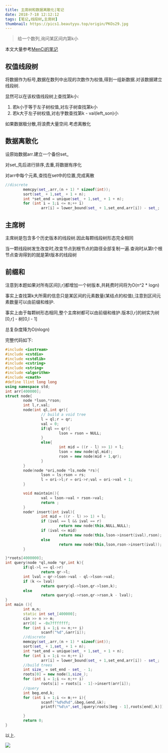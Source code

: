 ```yaml
---
title: 主席树和数据离散化|笔记
date: 2018-7-18 12:12:12
tags: [笔记,线段树,主席树]
thumbnail: https://pics1.beautyyu.top/origin/PKOs29.jpg
---
```


> 给一个数列,询问某区间内第k小

本文大量参考[MenCi的笔记](https://oi.men.ci/chairman-tree-notes/)

## 权值线段树

将数据作为标号,数据在数列中出现的次数作为权值,得到一组新数据.对该数据建立线段树.

显然可以在该权值线段树上查找第k小:

1. 若k小于等于左子树权值,对左子树查找第k小
2. 若k大于左子树权值,对右字数查找第k - val(left_son)小

如果数据极分散,将浪费大量空间.考虑离散化

## 数据离散化

设原始数据arr.建立一个备份set_

对set_先后进行排序,去重,将数据有序化

对arr中每个元素,查找在set中的位置,完成离散

```c++
//discrete
        memcpy(set_,arr,(n + 1) * sizeof(int));
        sort(set_ + 1,set_ + 1 + n);
        int *set_end = unique(set_ + 1,set_ + 1 + n);
        for (int i = 1;i <= n;++ i)
                arr[i] = lower_bound(set_ + 1,set_end,arr[i]) - set_;
```

## 主席树

主席树是包含多个历史版本的线段树.因此每颗线段树形态完全相同

当一颗线段树发生改变时,改变节点到根节点的路径全部复制一遍.查询时从第t个根节点查询得到的就是第t版本的线段树

## 前缀和

注意到本题如果对所有区间[l,r]都增加一个树版本,共耗费时间将为O(n^2 * logn)

事实上查找第k大所需的信息只是某区间的元素数量(某结点的权值),注意到区间元素数量可以由前缀和维护.

事实上由于每颗树形态相同,整个主席树都可以由前缀和维护.版本[l,r]的树实为树[0,r] - 树[0,l - 1]

总复杂度降为O(nlogn)

完整代码如下:

```c++
#include <iostream>
#include <cstdio>
#include <cstdlib>
#include <cstring>
#include <string>
#include <algorithm>
#include <cmath>
#define llint long long
using namespace std;
int arr[400000];
struct node{
        node *lson,*rson;
        int l,r,val;
        node(int ql,int qr){
                // build a void tree
                l = ql;r = qr;
                val = 0;
                if(ql == qr){
                        lson = rson = NULL;
                }
                else{
                        int mid = ((r - l) >> 1) + l;
                        lson = new node(ql,mid);
                        rson = new node(mid + 1,qr);
                }
        }
        node(node *ori,node *ls,node *rs){
                lson = ls;rson = rs;
                l = ori->l;r = ori->r;val = ori->val + 1;
        }

        void maintain(){
                val = lson->val + rson->val;
                return ;
        }
        node* insert(int ival){
                int mid = ((r - l) >> 1) + l;
                if (ival == l && ival == r)
                        return new node(this,NULL,NULL);
                if (ival <= mid)
                        return new node(this,lson->insert(ival),rson);
                else 
                        return new node(this,lson,rson->insert(ival));
        }

}*roots[4000000];
int query(node *ql,node *qr,int k){
        if(ql->l == ql->r)
                return qr->l;
        int lval = qr->lson->val - ql->lson->val;
        if (k <= lval)
                return query(ql->lson,qr->lson,k);
        else
                return query(ql->rson,qr->rson,k - lval);
}
int main (){
        int m,n;
        static int set_[400000];
        cin >> n >> m;
        arr[0] = -0x7fffffff;
        for (int i = 1;i <= n;++ i)
                scanf("%d",&arr[i]);
        //discrete
        memcpy(set_,arr,(n + 1) * sizeof(int));
        sort(set_ + 1,set_ + 1 + n);
        int *set_end = unique(set_ + 1,set_ + 1 + n);
        for (int i = 1;i <= n;++ i)
                arr[i] = lower_bound(set_ + 1,set_end,arr[i]) - set_;
        //build trees
        int size_ = set_end - set_ - 1;
        roots[0] = new node(1,size_);
        for (int i = 1;i <= n;++ i)
                roots[i] = roots[i - 1]->insert(arr[i]);
        //query
        int beg,end,k;
        for (int i = 1;i <= m;++ i){
                scanf("%d%d%d",&beg,&end,&k);
                printf("%d\n",set_[query(roots[beg - 1],roots[end],k)]);

        }
        return 0;
}
```

以上.

![](https://pics1.beautyyu.top/origin/PKOs29.jpg)
